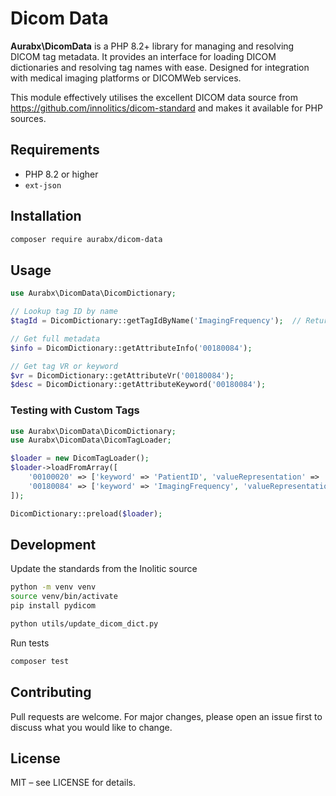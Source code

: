 # Dicom Data

**Aurabx\\DicomData** is a PHP 8.2+ library for managing and resolving DICOM tag metadata. It provides an interface for loading DICOM dictionaries and resolving tag names with ease. Designed for integration with medical imaging platforms or DICOMWeb services.

This module effectively utilises the excellent DICOM data source from https://github.com/innolitics/dicom-standard and makes it available for PHP sources. 

## Requirements

- PHP 8.2 or higher
- `ext-json`

## Installation

```bash
composer require aurabx/dicom-data
```

## Usage

```php
use Aurabx\DicomData\DicomDictionary;

// Lookup tag ID by name
$tagId = DicomDictionary::getTagIdByName('ImagingFrequency');  // Returns '00180084'

// Get full metadata
$info = DicomDictionary::getAttributeInfo('00180084');

// Get tag VR or keyword
$vr = DicomDictionary::getAttributeVr('00180084');
$desc = DicomDictionary::getAttributeKeyword('00180084');
```

### Testing with Custom Tags

```php
use Aurabx\DicomData\DicomDictionary;
use Aurabx\DicomData\DicomTagLoader;

$loader = new DicomTagLoader();
$loader->loadFromArray([
    '00100020' => ['keyword' => 'PatientID', 'valueRepresentation' => 'LO'],
    '00180084' => ['keyword' => 'ImagingFrequency', 'valueRepresentation' => 'DS'],
]);

DicomDictionary::preload($loader);
```


## Development

Update the standards from the Inolitic source
```bash
python -m venv venv
source venv/bin/activate
pip install pydicom

python utils/update_dicom_dict.py
```

Run tests
```bash
composer test
```

## Contributing

Pull requests are welcome. For major changes, please open an issue first to discuss what you would like to change.

## License
MIT – see LICENSE for details.
